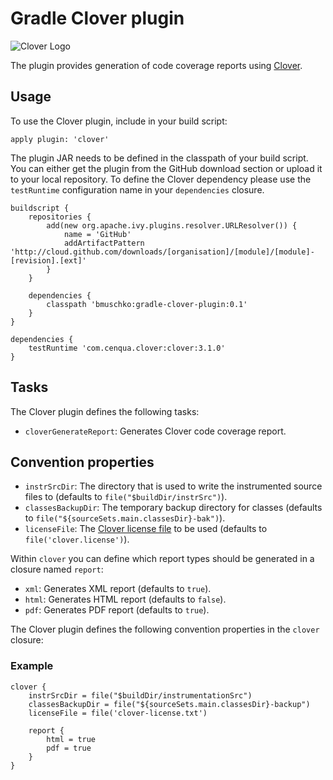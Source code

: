 # Gradle Clover plugin

![Clover Logo](https://www.appfusions.com/download/attachments/131128/LOGO_Clover_dark.png)

The plugin provides generation of code coverage reports using [Clover](http://www.atlassian.com/software/clover/).

## Usage

To use the Clover plugin, include in your build script:

    apply plugin: 'clover'

The plugin JAR needs to be defined in the classpath of your build script. You can either get the plugin from the GitHub download
section or upload it to your local repository. To define the Clover dependency please use the `testRuntime`
configuration name in your `dependencies` closure.

    buildscript {
        repositories {
            add(new org.apache.ivy.plugins.resolver.URLResolver()) {
                name = 'GitHub'
                addArtifactPattern 'http://cloud.github.com/downloads/[organisation]/[module]/[module]-[revision].[ext]'
            }
        }

        dependencies {
            classpath 'bmuschko:gradle-clover-plugin:0.1'
        }
    }

    dependencies {
        testRuntime 'com.cenqua.clover:clover:3.1.0'
    }

## Tasks

The Clover plugin defines the following tasks:

* `cloverGenerateReport`: Generates Clover code coverage report.

## Convention properties

* `instrSrcDir`: The directory that is used to write the instrumented source files to (defaults to `file("$buildDir/instrSrc")`).
* `classesBackupDir`: The temporary backup directory for classes (defaults to `file("${sourceSets.main.classesDir}-bak")`).
* `licenseFile`: The [Clover license file](http://confluence.atlassian.com/display/CLOVER/How+to+configure+your+clover.license)
to be used (defaults to `file('clover.license')`).

Within `clover` you can define which report types should be generated in a closure named `report`:

* `xml`: Generates XML report (defaults to `true`).
* `html`: Generates HTML report (defaults to `false`).
* `pdf`: Generates PDF report (defaults to `true`).

The Clover plugin defines the following convention properties in the `clover` closure:

### Example

    clover {
        instrSrcDir = file("$buildDir/instrumentationSrc")
        classesBackupDir = file("${sourceSets.main.classesDir}-backup")
        licenseFile = file('clover-license.txt')

        report {
            html = true
            pdf = true
        }
    }